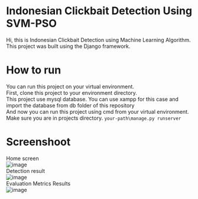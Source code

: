 # Indonesian Clickbait Detection Using SVM-PSO
Hi, this is Indonesian Clickbait Detection using Machine Learning Algorithm.\
This project was built using the Django framework.
# How to run
You can run this project on your virtual environment.\
First, clone this project to your environment directory.\
This project use mysql database. You can use xampp for this case and import the database from db folder of this repository\
And now you can run this project using cmd from your virtual environment.\
Make sure you are in projects directory. 
`your-path\manage.py runserver`
# Screenshoot
Home screen\
![image](https://user-images.githubusercontent.com/60491935/110189595-2221f180-7e52-11eb-8e34-e77ce160816c.png)\
Detection result\
![image](https://user-images.githubusercontent.com/60491935/110189540-fd2d7e80-7e51-11eb-98f8-8a50ef2d9699.png)\
Evaluation Metrics Results\
![image](https://user-images.githubusercontent.com/60491935/110189629-41b91a00-7e52-11eb-80b5-c7f3895ac3db.png)

